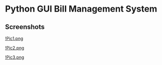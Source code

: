 # Python GUI Bill Management System

## Screenshots

[!Pic1.png](https://registrationformusingjavascript.000webhostapp.com/Python%20GUI%20Bill%20Management%20System/Pic1.png)

[!Pic2.png](https://registrationformusingjavascript.000webhostapp.com/Python%20GUI%20Bill%20Management%20System/Pic2.png)

[!Pic3.png](https://registrationformusingjavascript.000webhostapp.com/Python%20GUI%20Bill%20Management%20System/Pic3.png)
